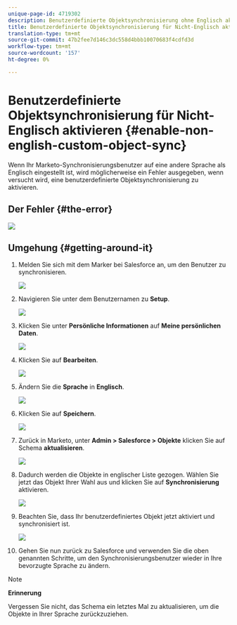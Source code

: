 ```yaml
---
unique-page-id: 4719302
description: Benutzerdefinierte Objektsynchronisierung ohne Englisch aktivieren - Marketing Docs - Produktdokumentation
title: Benutzerdefinierte Objektsynchronisierung für Nicht-Englisch aktivieren
translation-type: tm+mt
source-git-commit: 47b2fee7d146c3dc558d4bbb10070683f4cdfd3d
workflow-type: tm+mt
source-wordcount: '157'
ht-degree: 0%

---
```



# Benutzerdefinierte Objektsynchronisierung für Nicht-Englisch aktivieren {#enable-non-english-custom-object-sync}

Wenn Ihr Marketo-Synchronisierungsbenutzer auf eine andere Sprache als Englisch eingestellt ist, wird möglicherweise ein Fehler ausgegeben, wenn versucht wird, eine benutzerdefinierte Objektsynchronisierung zu aktivieren.

## Der Fehler {#the-error}

![](assets/image2014-12-10-13-3a17-3a51.png)

## Umgehung {#getting-around-it}

1. Melden Sie sich mit dem Marker bei Salesforce an, um den Benutzer zu synchronisieren.

   ![](assets/image2014-12-10-13-3a18-3a1.png)

1. Navigieren Sie unter dem Benutzernamen zu **Setup**.

   ![](assets/image2014-12-10-13-3a18-3a11.png)

1. Klicken Sie unter **Persönliche Informationen** auf **Meine persönlichen Daten**.

   ![](assets/image2014-12-10-13-3a18-3a22.png)

1. Klicken Sie auf **Bearbeiten**.

   ![](assets/image2014-12-10-13-3a18-3a32.png)

1. Ändern Sie die **Sprache** in **Englisch**.

   ![](assets/image2014-12-10-13-3a18-3a45.png)

1. Klicken Sie auf **Speichern**.

   ![](assets/image2014-12-10-13-3a18-3a55.png)

1. Zurück in Marketo, unter **Admin > Salesforce > Objekte** klicken Sie auf Schema **aktualisieren**.

   ![](assets/image2014-12-10-13-3a19-3a6.png)

1. Dadurch werden die Objekte in englischer Liste gezogen. Wählen Sie jetzt das Objekt Ihrer Wahl aus und klicken Sie auf **Synchronisierung** aktivieren.

   ![](assets/image2014-12-10-13-3a19-3a16.png)

1. Beachten Sie, dass Ihr benutzerdefiniertes Objekt jetzt aktiviert und synchronisiert ist.

   ![](assets/image2014-12-10-13-3a19-3a26.png)

1. Gehen Sie nun zurück zu Salesforce und verwenden Sie die oben genannten Schritte, um den Synchronisierungsbenutzer wieder in Ihre bevorzugte Sprache zu ändern.

>[!NOTE]
>
>**Erinnerung**
>
>Vergessen Sie nicht, das Schema ein letztes Mal zu aktualisieren, um die Objekte in Ihrer Sprache zurückzuziehen.

